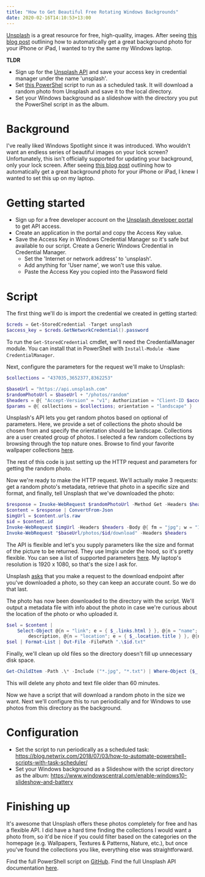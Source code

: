 ```yaml
---
title: "How to Get Beautiful Free Rotating Windows Backgrounds"
date: 2020-02-16T14:10:53+13:00
---
```


[Unsplash](https://unsplash.com/) is a great resource for free, high-quality, images. After seeing [this blog post](https://thenextweb.com/basics/2019/07/05/how-to-grab-beautiful-free-wallpapers-for-your-iphone-or-ipad-with-a-quick-shortcut/) outlining how to automatically get a great background photo for your iPhone or iPad, I wanted to try the same my Windows laptop.

**TLDR**
- Sign up for the [Unsplash API](https://unsplash.com/developers) and save your access key in credential manager under the name 'unsplash'.
- Set [this PowerShel](https://github.com/hwustrack/GetUnsplashWallpaperPs) script to run as a scheduled task. It will download a random photo from Unsplash and save it to the local directory.
- Set your Windows background as a slideshow with the directory you put the PowerShel script in as the album.

# Background
I've really liked Windows Spotlight since it was introduced. Who wouldn't want an endless series of beautiful images on your lock screen? Unfortunately, this  isn't officially supported for updating your background, only your lock screen. After seeing [this blog post](https://thenextweb.com/basics/2019/07/05/how-to-grab-beautiful-free-wallpapers-for-your-iphone-or-ipad-with-a-quick-shortcut/) outlining how to automatically get a great background photo for your iPhone or iPad, I knew I wanted to set this up on my laptop.

# Getting started
- Sign up for a free developer account on the [Unsplash developer portal](https://unsplash.com/developers) to get API access.
- Create an application in the portal and copy the Access Key value.
- Save the Access Key in Windows Credential Manager so it's safe but available to our script. Create a Generic Windows Credential in Credential Manager.
  - Set the 'Internet or network address' to 'unsplash'.
  - Add anything for 'User name', we won't use this value.
  - Paste the Access Key you copied into the Password field

# Script
The first thing we'll do is import the credential we created in getting started:
```ps1
$creds = Get-StoredCredential -Target unsplash
$access_key = $creds.GetNetworkCredential().password
```
To run the `Get-StoredCredential` cmdlet, we'll need the CredentialManager module. You can install that in PowerShell with `Install-Module -Name CredentialManager`.

Next, configure the parameters for the request we'll make to Unsplash:
```ps1
$collections = "437035,3652377,8362253"

$baseUrl = "https://api.unsplash.com"
$randomPhotoUrl = $baseUrl + "/photos/random"
$headers = @{ "Accept-Version" = "v1"; Authorization = "Client-ID $access_key" }
$params = @{ collections = $collections; orientation = "landscape" }
```
Unsplash's API lets you get random photos based on optional of parameters. Here, we provide a set of collections the photo should be chosen from and specify the orientation should be landscape. Collections are a user created group of photos. I selected a few random collections by browsing through the top nature ones. Browse to find your favorite wallpaper collections [here](https://unsplash.com/wallpapers).

The rest of this code is just setting up the HTTP request and parameters for getting the random photo.

Now we're ready to make the HTTP request. We'll actually make 3 requests: get a random photo's metadata, retrieve that photo in a specific size and format, and finally, tell Unsplash that we've downloaded the photo:
```ps1
$response = Invoke-WebRequest $randomPhotoUrl -Method Get -Headers $headers -Body $params
$content = $response | ConvertFrom-Json
$imgUrl = $content.urls.raw
$id = $content.id
Invoke-WebRequest $imgUrl -Headers $headers -Body @{ fm = "jpg"; w = "1920"; q = "80" } -OutFile ".\$id.jpg"
Invoke-WebRequest "$baseUrl/photos/$id/download" -Headers $headers
```
The API is flexible and let's you supply parameters like the size and format of the picture to be returned. They use Imgix under the hood, so it's pretty flexible. You can see a list of supported parameters [here](https://unsplash.com/documentation#supported-parameters). My laptop's resolution is 1920 x 1080, so that's the size I ask for.

Unsplash [asks](https://help.unsplash.com/en/articles/2511258-guideline-triggering-a-download) that you make a request to the download endpoint after you've downloaded a photo, so they can keep an accurate count. So we do that last.

The photo has now been downloaded to the directory with the script. We'll output a metadata file with info about the photo in case we're curious about the location of the photo or who uploaded it.
```ps1
$sel = $content | 
    Select-Object @{n = "link"; e = { $_.links.html } }, @{n = "name"; e = { $_.user.name } }, 
        description, @{n = "location"; e = { $_.location.title } }, @{n = "retrieval time"; e = { Get-Date } }
$sel | Format-List | Out-File -FilePath ".\$id.txt"
```

Finally, we'll clean up old files so the directory doesn't fill up unnecessary disk space.
```ps1
Get-ChildItem -Path .\* -Include ("*.jpg", "*.txt") | Where-Object {$_.CreationTime -lt (Get-Date).AddMinutes(-60)} | Remove-Item
```
This will delete any photo and text file older than 60 minutes.

Now we have a script that will download a random photo in the size we want. Next we'll configure this to run periodically and for Windows to use photos from this directory as the background.

# Configuration

- Set the script to run periodically as a scheduled task: https://blog.netwrix.com/2018/07/03/how-to-automate-powershell-scripts-with-task-scheduler/
- Set your Windows background as a Slideshow with the script directory as the album: https://www.windowscentral.com/enable-windows10-slideshow-and-battery

# Finishing up
It's awesome that Unsplash offers these photos completely for free and has a flexible API. I did have a hard time finding the collections I would want a photo from, so it'd be nice if you could filter based on the categories on the homepage (e.g. Wallpapers, Textures & Patterns, Nature, etc.), but once you've found the collections you like, everything else was straightforward.

Find the full PowerShell script on [GitHub](https://github.com/hwustrack/GetUnsplashWallpaperPs).
Find the full Unsplash API documentation [here](https://unsplash.com/documentation).